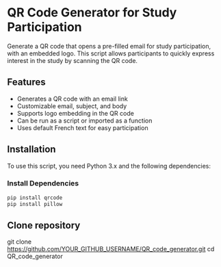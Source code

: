 # QR Code Generator for Study Participation

Generate a QR code that opens a pre-filled email for study participation, with an embedded logo. This script allows participants to quickly express interest in the study by scanning the QR code.

## Features
- Generates a QR code with an email link  
- Customizable email, subject, and body  
- Supports logo embedding in the QR code  
- Can be run as a script or imported as a function  
- Uses default French text for easy participation  

## Installation
To use this script, you need Python 3.x and the following dependencies:

### Install Dependencies
```bash
pip install qrcode
pip install pillow
```
## Clone repository
git clone https://github.com/YOUR_GITHUB_USERNAME/QR_code_generator.git
cd QR_code_generator
